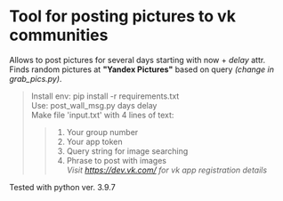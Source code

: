 
# Tool for posting pictures to vk communities

Allows to post pictures for several days starting with now + *delay* attr.  
Finds random pictures at **"Yandex Pictures"** based on query *(change in grab_pics.py)*.  

> Install env: pip install -r requirements.txt  
> Use: post_wall_msg.py days delay   
> Make file 'input.txt' with 4 lines of text:
>> 1. Your group number
>> 2. Your app token
>> 3. Query string for image searching
>> 4. Phrase to post with images  
> *Visit https://dev.vk.com/ for vk app registration details*

Tested with python ver. 3.9.7  
